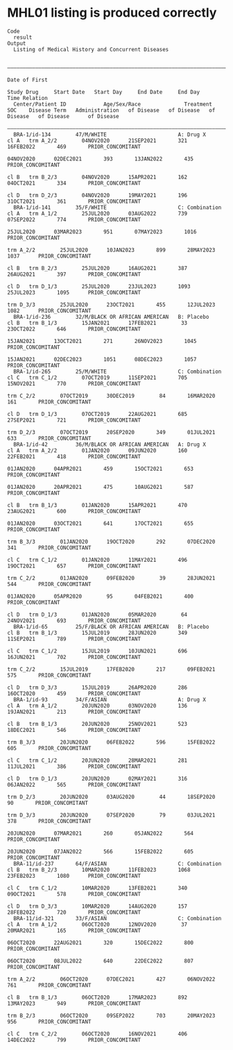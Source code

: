 # MHL01 listing is produced correctly

    Code
      result
    Output
      Listing of Medical History and Concurrent Diseases
      
      ——————————————————————————————————————————————————————————————————————————————————————————————————————————————————————————————————————————————————————————————————————————————————
                                                                                                  Date of First                                                                         
                                                                                                    Study Drug     Start Date   Start Day     End Date     End Day       Time Relation  
      Center/Patient ID            Age/Sex/Race              Treatment      SOC    Disease Term   Administration   of Disease   of Disease   of Disease   of Disease      of Disease    
      ——————————————————————————————————————————————————————————————————————————————————————————————————————————————————————————————————————————————————————————————————————————————————
      BRA-1/id-134        47/M/WHITE                       A: Drug X        cl A   trm A_2/2        04NOV2020      21SEP2021       321       16FEB2022       469       PRIOR_CONCOMITANT
                                                                                                    04NOV2020      02DEC2021       393       13JAN2022       435       PRIOR_CONCOMITANT
                                                                            cl B   trm B_2/3        04NOV2020      15APR2021       162       04OCT2021       334       PRIOR_CONCOMITANT
                                                                            cl D   trm D_2/3        04NOV2020      19MAY2021       196       31OCT2021       361       PRIOR_CONCOMITANT
      BRA-1/id-141        35/F/WHITE                       C: Combination   cl A   trm A_1/2        25JUL2020      03AUG2022       739       07SEP2022       774       PRIOR_CONCOMITANT
                                                                                                    25JUL2020      03MAR2023       951       07MAY2023       1016      PRIOR_CONCOMITANT
                                                                                   trm A_2/2        25JUL2020      10JAN2023       899       28MAY2023       1037      PRIOR_CONCOMITANT
                                                                            cl B   trm B_2/3        25JUL2020      16AUG2021       387       26AUG2021       397       PRIOR_CONCOMITANT
                                                                            cl D   trm D_1/3        25JUL2020      23JUL2023       1093      25JUL2023       1095      PRIOR_CONCOMITANT
                                                                                   trm D_3/3        25JUL2020      23OCT2021       455       12JUL2023       1082      PRIOR_CONCOMITANT
      BRA-1/id-236        32/M/BLACK OR AFRICAN AMERICAN   B: Placebo       cl B   trm B_1/3        15JAN2021      17FEB2021        33       23OCT2022       646       PRIOR_CONCOMITANT
                                                                                                    15JAN2021      13OCT2021       271       26NOV2023       1045      PRIOR_CONCOMITANT
                                                                                                    15JAN2021      02DEC2023       1051      08DEC2023       1057      PRIOR_CONCOMITANT
      BRA-1/id-265        25/M/WHITE                       C: Combination   cl C   trm C_1/2        07OCT2019      11SEP2021       705       15NOV2021       770       PRIOR_CONCOMITANT
                                                                                   trm C_2/2        07OCT2019      30DEC2019        84       16MAR2020       161       PRIOR_CONCOMITANT
                                                                            cl D   trm D_1/3        07OCT2019      22AUG2021       685       27SEP2021       721       PRIOR_CONCOMITANT
                                                                                   trm D_2/3        07OCT2019      20SEP2020       349       01JUL2021       633       PRIOR_CONCOMITANT
      BRA-1/id-42         36/M/BLACK OR AFRICAN AMERICAN   A: Drug X        cl A   trm A_2/2        01JAN2020      09JUN2020       160       22FEB2021       418       PRIOR_CONCOMITANT
                                                                                                    01JAN2020      04APR2021       459       15OCT2021       653       PRIOR_CONCOMITANT
                                                                                                    01JAN2020      20APR2021       475       10AUG2021       587       PRIOR_CONCOMITANT
                                                                            cl B   trm B_1/3        01JAN2020      15APR2021       470       23AUG2021       600       PRIOR_CONCOMITANT
                                                                                                    01JAN2020      03OCT2021       641       17OCT2021       655       PRIOR_CONCOMITANT
                                                                                   trm B_3/3        01JAN2020      19OCT2020       292       07DEC2020       341       PRIOR_CONCOMITANT
                                                                            cl C   trm C_1/2        01JAN2020      11MAY2021       496       19OCT2021       657       PRIOR_CONCOMITANT
                                                                                   trm C_2/2        01JAN2020      09FEB2020        39       28JUN2021       544       PRIOR_CONCOMITANT
                                                                                                    01JAN2020      05APR2020        95       04FEB2021       400       PRIOR_CONCOMITANT
                                                                            cl D   trm D_1/3        01JAN2020      05MAR2020        64       24NOV2021       693       PRIOR_CONCOMITANT
      BRA-1/id-65         25/F/BLACK OR AFRICAN AMERICAN   B: Placebo       cl B   trm B_1/3        15JUL2019      28JUN2020       349       11SEP2021       789       PRIOR_CONCOMITANT
                                                                            cl C   trm C_1/2        15JUL2019      10JUN2021       696       16JUN2021       702       PRIOR_CONCOMITANT
                                                                                   trm C_2/2        15JUL2019      17FEB2020       217       09FEB2021       575       PRIOR_CONCOMITANT
                                                                            cl D   trm D_3/3        15JUL2019      26APR2020       286       16OCT2020       459       PRIOR_CONCOMITANT
      BRA-1/id-93         34/F/ASIAN                       A: Drug X        cl A   trm A_1/2        20JUN2020      03NOV2020       136       19JAN2021       213       PRIOR_CONCOMITANT
                                                                            cl B   trm B_1/3        20JUN2020      25NOV2021       523       18DEC2021       546       PRIOR_CONCOMITANT
                                                                                   trm B_3/3        20JUN2020      06FEB2022       596       15FEB2022       605       PRIOR_CONCOMITANT
                                                                            cl C   trm C_1/2        20JUN2020      28MAR2021       281       11JUL2021       386       PRIOR_CONCOMITANT
                                                                            cl D   trm D_1/3        20JUN2020      02MAY2021       316       06JAN2022       565       PRIOR_CONCOMITANT
                                                                                   trm D_2/3        20JUN2020      03AUG2020        44       18SEP2020        90       PRIOR_CONCOMITANT
                                                                                   trm D_3/3        20JUN2020      07SEP2020        79       03JUL2021       378       PRIOR_CONCOMITANT
                                                                                                    20JUN2020      07MAR2021       260       05JAN2022       564       PRIOR_CONCOMITANT
                                                                                                    20JUN2020      07JAN2022       566       15FEB2022       605       PRIOR_CONCOMITANT
      BRA-11/id-237       64/F/ASIAN                       C: Combination   cl B   trm B_2/3        10MAR2020      11FEB2023       1068      23FEB2023       1080      PRIOR_CONCOMITANT
                                                                            cl C   trm C_1/2        10MAR2020      13FEB2021       340       09OCT2021       578       PRIOR_CONCOMITANT
                                                                            cl D   trm D_3/3        10MAR2020      14AUG2020       157       28FEB2022       720       PRIOR_CONCOMITANT
      BRA-11/id-321       33/F/ASIAN                       C: Combination   cl A   trm A_1/2        06OCT2020      12NOV2020        37       20MAR2021       165       PRIOR_CONCOMITANT
                                                                                                    06OCT2020      22AUG2021       320       15DEC2022       800       PRIOR_CONCOMITANT
                                                                                                    06OCT2020      08JUL2022       640       22DEC2022       807       PRIOR_CONCOMITANT
                                                                                   trm A_2/2        06OCT2020      07DEC2021       427       06NOV2022       761       PRIOR_CONCOMITANT
                                                                            cl B   trm B_1/3        06OCT2020      17MAR2023       892       13MAY2023       949       PRIOR_CONCOMITANT
                                                                                   trm B_2/3        06OCT2020      09SEP2022       703       20MAY2023       956       PRIOR_CONCOMITANT
                                                                            cl C   trm C_2/2        06OCT2020      16NOV2021       406       14DEC2022       799       PRIOR_CONCOMITANT

